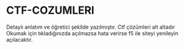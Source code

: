 # CTF-COZUMLERI
Detaylı anlatım ve öğretici şekilde yazılmıştır.
Ctf çözümleri alt altadır
Okumak için tıkladığınızda açılmazsa hata verirse f5 ile siteyi yenileyin açılacaktır.
